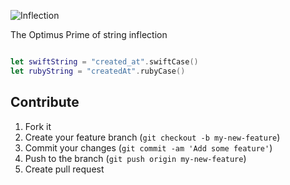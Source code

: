 ![Inflection](https://github.com/zenangst/Inflection/blob/master/Images/logo.png)

The Optimus Prime of string inflection

```swift

let swiftString = "created_at".swiftCase()
let rubyString = "createdAt".rubyCase()

```

## Contribute

1. Fork it
2. Create your feature branch (`git checkout -b my-new-feature`)
3. Commit your changes (`git commit -am 'Add some feature'`)
4. Push to the branch (`git push origin my-new-feature`)
5. Create pull request
